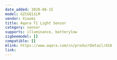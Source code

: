 ```yaml
---
date_added: 2020-06-15
model: GZCGQ11LM
vendor: Xiaomi
title: Aqara T1 Light Sensor
category: sensor
supports: illuminance, batterylow
zigbeemodel: []
compatible: []
mlink: https://www.aqara.com/cn/productDetail/d16
link: 
---
```


